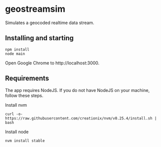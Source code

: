 # geostreamsim

Simulates a geocoded realtime data stream.

## Installing and starting

```
npm install
node main
```

Open Google Chrome to http://localhost:3000.

## Requirements

The app requires NodeJS. If you do not have NodeJS on your machine, follow these steps.

Install nvm
```
curl -o- https://raw.githubusercontent.com/creationix/nvm/v0.25.4/install.sh | bash
```

Install node
```
nvm install stable
```

